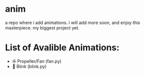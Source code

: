 # anim
a repo where i add animations. i will add more soon, and enjoy this masterpiece. my biggest project yet.
# List of Avalible Animations:
- ✇ Propeller/Fan (fan.py)
- 🙂 Blink (blink.py)
